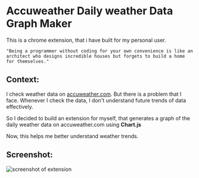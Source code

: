 # Accuweather Daily weather Data Graph Maker


This is a chrome extension, that i have built for my personal user.

```"Being a programmer without coding for your own convenience is like an architect who designs incredible houses but forgets to build a home for themselves."```

## Context:

I check weather data on [accuweather.com](https://www.accuweather.com). But there is a problem that I face. Whenever I check the data, I don't understand future trends of data effectively.

So I decided to build an extension for myself, that generates a graph of the daily weather data on accuweather.com using **Chart.js**

Now, this helps me better understand weather trends.


## Screenshot:

![screenshot of extension](screenshot.png)